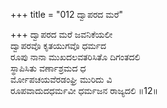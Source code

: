 +++
title = "012 ದ್ವಾಪರದ ಮರೆ"

+++
ದ್ವಾಪರದ ಮರೆ ಜವನಿಕೆಯಲೀ  
ದ್ವಾಪರವೊ ಕೃತಯುಗವೊ ಧರ್ಮದ  
ರೂಪು ನಾನಾ ಮುಖದಲವತರಿಸಿತೊ ದಿಗಂತದಲಿ  
ಸ್ಥಾಪಿಸಿತು ವರ್ಣಾಶ್ರಮದ ಧ  
ರ್ಮೋಪಚಯವೆರಡಂಘ್ರಿ ಮುರಿದು ವಿ  
ರೂಪವಾದುದಧರ್ಮವೀ ಧರ್ಮಜನ ರಾಜ್ಯದಲಿ    ॥12॥